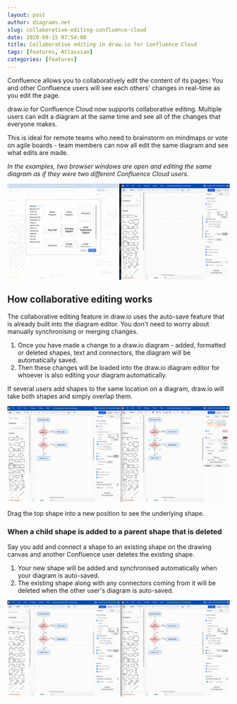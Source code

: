 ```yaml
---
layout: post
author: diagrams.net
slug: collaborative-editing-confluence-cloud
date: 2020-09-15 07:54:00
title: Collaborative editing in draw.io for Confluence Cloud
tags: [features, Atlassian]
categories: [features]
---
```


Confluence allows you to collaboratively edit the content of its pages: You and other Confluence users will see each others' changes in real-time as you edit the page.

draw.io for Confluence Cloud now supports collaborative editing. Multiple users can edit a diagram at the same time and see all of the changes that everyone makes.

This is ideal for remote teams who need to brainstorm on mindmaps or vote on agile boards - team members can now all edit the same diagram and see what edits are made.

_In the examples, two browser windows are open and editing the same diagram as if they were two different Confluence Cloud users._

<img src="/assets/img/blog/confluence-cloud-collaborative-editing.gif" style="max-width:100%;height:auto;" alt="Two people editing the same diagram in draw.io for Confluence Cloud will see each others' changes as they are auto-saved">

## How collaborative editing works

The collaborative editing feature in draw.io uses the auto-save feature that is already built into the diagram editor. You don't need to worry about manually synchronising or merging changes.

1. Once you have made a change to a draw.io diagram - added, formatted or deleted shapes, text and connectors, the diagram will be automatically saved.
2. Then these changes will be loaded into the draw.io diagram editor for whoever is also editing your diagram automatically.

If several users add shapes to the same location on a diagram, draw.io will take both shapes and simply overlap them.

<img src="/assets/img/blog/confluence-cloud-collaborative-editing-overlap.gif" style="max-width:100%;height:auto;" alt="When multiple users add shapes in the same location, draw.io for Confluence Cloud will overlap them">

Drag the top shape into a new position to see the underlying shape.


### When a child shape is added to a parent shape that is deleted

Say you add and connect a shape to an existing shape on the drawing canvas and another Confluence user deletes the existing shape.

1. Your new shape will be added and synchronised automatically when your diagram is auto-saved.
2. The existing shape along with any connectors coming from it will be deleted when the other user's diagram is auto-saved.

<img src="/assets/img/blog/confluence-cloud-collaborative-editing-delete.gif" style="max-width:100%;height:auto;" alt="If a parent node is deleted by one user, but a child shape is connected to that parent node by another user, the connector from the parent to the child shape will be deleted when the diagram is auto-saved">
